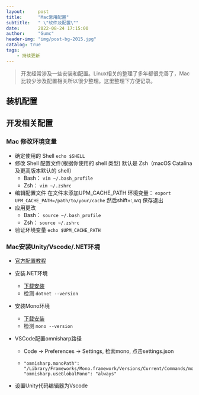 ```yaml
---
layout:     post
title:      "Mac常用配置"
subtitle:   " \"软件及配置\""
date:       2022-08-24 17:15:00
author:     "Gumc"
header-img: "img/post-bg-2015.jpg"
catalog: true
tags:
    - 持续更新
---
```

> 开发经常涉及一些安装和配置。Linux相关的整理了多年都很完善了，Mac比较少涉及配置相关所以很少整理。这里整理下方便记录。

## 装机配置

## 开发相关配置

### Mac 修改环境变量

* 确定使用的 Shell
  `echo $SHELL`
* 修改 Shell 配置文件(根据你使用的 shell 类型)
  默认是 Zsh（macOS Catalina 及更高版本默认的 shell）
  * Bash：
    `vim ~/.bash_profile`
  * Zsh：
    `vim ~/.zshrc`
* 编辑配置文件
  在文件末添加UPM_CACHE_PATH 环境变量：
  `export UPM_CACHE_PATH=/path/to/your/cache`
  然后shift+:,wq 保存退出
* 应用更改
  * Bash：
    `source ~/.bash_profile`
  * Zsh：
    `source ~/.zshrc`
* 验证环境变量
  `echo $UPM_CACHE_PATH`

### Mac安装Unity/Vscode/.NET环境

* [官方配置教程](https://code.visualstudio.com/docs/other/unity)
* 安装.NET环境

  * [下载安装](https://dotnet.microsoft.com/en-us/download)
  * 检测
    `dotnet --version`
* 安装Mono环境

  * [下载安装](https://www.mono-project.com/download/stable/)
  * 检测
    `mono --version`
* VSCode配置omnisharp路径

  * Code -> Preferences -> Settings, 检索mono, 点击settings.json
  * ```plaintext
    "omnisharp.monoPath": "/Library/Frameworks/Mono.framework/Versions/Current/Commands/mono",
    "omnisharp.useGlobalMono": "always"
    ```

<!-- * 设置~/.bash_profile环境变量
```csharp
  export FrameworkPathOverride=/Library/Frameworks/Mono.framework/Versions/Current
  export PATH=/usr/local/share/dotnet:$PATH
``` -->

* 设置Unity代码编辑器为Vscode
